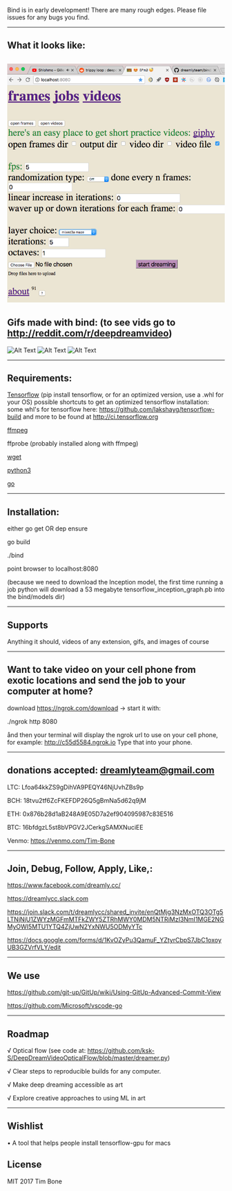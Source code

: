 Bind is in early development! There are many rough edges. Please file issues for any bugs you find.

----------
What it looks like:
----------
![Alt Text](bg.png?raw=true "will")
----------
Gifs made with bind: (to see vids go to http://reddit.com/r/deepdreamvideo)
----------

![Alt Text](https://media.giphy.com/media/3oFzmnlg0UXEgkNGh2/giphy.gif)
![Alt Text](https://media.giphy.com/media/xULW8CulD7x86n4Hdu/giphy.gif)
![Alt Text](https://media.giphy.com/media/3oFzmf2YjR0CskBB1m/giphy.gif)


-----------
Requirements:
-----------

[Tensorflow](https://www.tensorflow.org/install/) (pip install tensorflow, or for an optimized version, use a .whl for your OS)
possible shortcuts to get an optimized tensorflow installation: 
some whl's for tensorflow here:
https://github.com/lakshayg/tensorflow-build
and more to be found at http://ci.tensorflow.org

[ffmpeg](https://ffmpeg.org/download.html)

ffprobe (probably installed along with ffmpeg)

[wget](https://www.gnu.org/software/wget/)

[python3](https://www.python.org/downloads/release/python-364/)

[go](https://golang.org/)


----------
Installation:
----------

either go get OR dep ensure 

go build

 ./bind

point browser to localhost:8080

(because we need to download the Inception model, the first time running a job python will download a 53 megabyte tensorflow_inception_graph.pb into the bind/models dir)

------------
Supports
------------

Anything it should, videos of any extension, gifs, and images of course

------------
Want to take video on your cell phone from exotic locations and send the job to your computer at home? 
------------

download https://ngrok.com/download  -> start it with:

./ngrok http 8080

ånd then your terminal will display the ngrok url to use on your cell phone, for example: http://c55d5584.ngrok.io     Type that into your phone. 


------------------
donations accepted:  dreamlyteam@gmail.com
------------------

LTC:
 Lfoa64kkZS9gDihVA9PEQY46NjUvhZBs9p

BCH:
18tvu2tf6ZcFKEFDP26Q5gBmNa5d62q9jM

ETH:
0x876b28d1aB248A9E05D7a2ef904095987c83E516

BTC:
16bfdgzL5st8bVPGV2JCerkgSAMXNuciEE


Venmo:
https://venmo.com/Tim-Bone

------------------
Join, Debug, Follow, Apply, Like,:
------------------

https://www.facebook.com/dreamly.cc/

https://dreamlycc.slack.com

https://join.slack.com/t/dreamlycc/shared_invite/enQtMjg3NzMxOTQ3OTg5LTNjNjU1ZWYzMGFmMTFkZWY5ZTRhMWY0MDM5NTRiMzI3NmI1MGE2NGMyOWI5MTU1YTQ4ZjUwN2YxNWU5ODMyYTc

https://docs.google.com/forms/d/1KvOZyPu3QamuF_YZtyrCbpS7JbC1oxoyUB3GZVrfVLY/edit

------
We use
-------
https://github.com/git-up/GitUp/wiki/Using-GitUp-Advanced-Commit-View

https://github.com/Microsoft/vscode-go


------
Roadmap
------
√ Optical flow (see code at: https://github.com/ksk-S/DeepDreamVideoOpticalFlow/blob/master/dreamer.py)

√ Clear steps to reproducible builds for any computer.

√ Make deep dreaming accessible as art

√ Explore creative approaches to using ML in art


-------------
Wishlist
-------------
• A tool that helps people install tensorflow-gpu for macs


License
-------------

MIT 2017  Tim Bone
